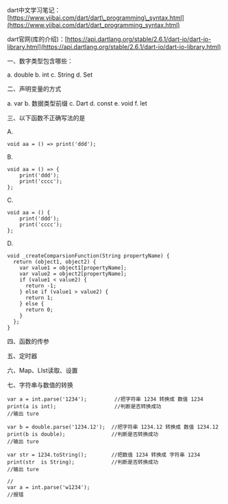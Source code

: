 dart中文学习笔记：[https://www.yiibai.com/dart/dart\_programming\_syntax.html](https://www.yiibai.com/dart/dart_programming_syntax.html)

dart官网\(库的介绍\)：[https://api.dartlang.org/stable/2.6.1/dart-io/dart-io-library.html](https://api.dartlang.org/stable/2.6.1/dart-io/dart-io-library.html)

一、数字类型包含哪些：

a. double     b. int      c. String     d. Set

二、声明变量的方式

a. var        b. 数据类型前缀        c. Dart         d. const            e. void           f. let

三、以下函数不正确写法的是

A.

```
void aa = () => print('ddd');
```

B.

```
void aa = () => {
    print('ddd');
    print('cccc');
};
```

C.

```
void aa = () {
    print('ddd');
    print('cccc');
};
```

D.

```
void _createComparsionFunction(String propertyName) {
  return (object1, object2) {
    var value1 = object1[propertyName];
    var value2 = object2[propertyName];
    if (value1 < value2) {
      return -1;
    } else if (value1 > value2) {
      return 1;
    } else {
      return 0;
    }
  };
}
```

四、函数的传参

五、定时器

六、Map、LIst读取、设置

七、字符串与数值的转换

```
var a = int.parse('1234');         //把字符串 1234 转换成 数值 1234
print(a is int);                   //判断是否转换成功
//输出 ture 

var b = double.parse('1234.12');  //把字符串 1234.12 转换成 数值 1234.12
print(b is double);               //判断是否转换成功
//输出 ture 

var str = 1234.toString();        //把数值 1234 转换成 字符串 1234
print(str  is String);            //判断是否转换成功
//输出 ture

//
var a = int.parse('w1234');                
//报错 


```



